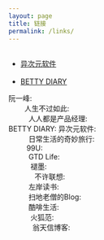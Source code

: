 ```yaml
---
layout: page
title: 链接
permalink: /links/
---
```

<ul class="list-unstyled">
  <li><a href="http://www.iplaysoft.com/" target="_blank">异次元软件</a></li>
  <li><a href="http://forbetty.com/" target="_blank">BETTY DIARY</a></li>
</ul>
阮一峰: <http://www.ruanyifeng.com/blog/> <BR>         
人生不过如此: <http://nana.blog.paowang.net> <BR>           
人人都是产品经理: <http://iamsujie.com>  <BR> 
BETTY DIARY: <http://forbetty.com/>
异次元软件: <http://www.iplaysoft.com> <BR>           
日常生活的奇妙旅行: <http://www.ritazhou.com> <BR>           
99U: <http://99u.com> <BR>          
GTD Life: <http://www.gtdlife.com><BR>            
褪墨: <http://www.mifengtd.cn> <BR>              
不许联想: <http://www.wangxiaofeng.me> <BR>           
左岸读书: <http://www.zreading.cn> <BR>           
扫地老僧的Blog: <http://www.doyj.com> <BR>           
酷啡生活: <http://cooffee.net><BR>           
火狐范: <http://www.firefoxfan.com> <BR>             
翁天信博客: <http://blog.dandyweng.com/> <BR>       
